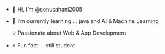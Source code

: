 - 👋 Hi, I’m @sonusahani2005
  
- 🌱 I’m currently learning ...  java and  AI & Machine Learning  
  
  💡 Passionate about Web & App Development  

- ⚡ Fun fact: ...still student

<!---
sonusahani2005/sonusahani2005 is a ✨ special ✨ repository because its `README.md` (this file) appears on your GitHub profile.
You can click the Preview link to take a look at your changes.
--->
